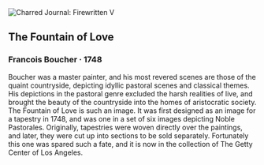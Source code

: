 <div class="artwork-of-the-day">
  <div class="container">
    <div class="img-wrapper">
      <img
        src="https://uploads3.wikiart.org/images/francois-boucher/the-fountain-of-love-1748.jpg"
        alt="Charred Journal: Firewritten V" />
    </div>
    <div class="artwork-detail">
      <div class="artwork-origin"> 
        <h2 class="artwork-name">The Fountain of Love</h2>
        <h3 class="artist">
          Francois Boucher
                    ·  1748
        </h3>
      </div>
      <p class="description">
        <span class="artwork-description-text ng-binding" ng-bind-html="viewModel.ArtworkOfTheDay.Description | unsafe">Boucher was a master painter, and his most revered scenes are those of the quaint countryside, depicting idyllic pastoral scenes and classical themes. His depictions in the pastoral genre excluded the harsh realities of live, and brought the beauty of the countryside into the homes of aristocratic society. The Fountain of Love is such an image. It was first designed as an image for a tapestry in 1748, and was one in a set of six images depicting Noble Pastorales. Originally, tapestries were woven directly over the paintings, and later, they were cut up into sections to be sold separately. Fortunately this one was spared such a fate, and it is now in the collection of The Getty Center of Los Angeles. </span>
                        <div class="text-shadow-container" ng-show="showShadow" style=""></div>
      </p>
    </div>
  </div>

</div>
